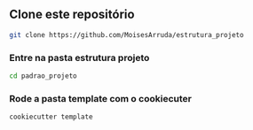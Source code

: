 ## Clone este repositório

``` bash
git clone https://github.com/MoisesArruda/estrutura_projeto
```

### Entre na pasta estrutura projeto

``` bash
cd padrao_projeto
```

### Rode a pasta template com o cookiecuter

``` bash
cookiecutter template
```


